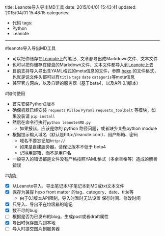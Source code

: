 title: Leanote导入导出MD工具
date: 2015/04/01 15:43:41
updated: 2015/04/01 15:48:15
categories:
- 代码
tags:
- Python
- Leanote

---
#leanote导入导出MD工具
- 可以把你储存在[Leanote](http://leanote.com)上的笔记、文章都导出成Markdown文件、文本文件
- 也可以把你储存在硬盘的Markdown文件、文本文件都导入到[Leanote](http://leanote.com)上去
- 目前支持导入导出含YAML格式的meta信息的文件，参照 [hexo](http://hexo.io/docs/front-matter.html)  的文件格式，也就是说文件头部可以有`title` `tags` `date` `categoris`等meta信息
- 兼容官方网站，以及自建的服务器（基于beta4，以及API 0.1版本）

#如何使用
- 首先安装Python2版本
- 确保机器已经安装 `requests` `Pillow` `PyYaml` `requests_toolbelt` 等模块，如果没装请 `pip install`
- 然后在命令行执行`python leanote4MD.py`
  - 如果报错，应该是你的 python 路径问题，或者缺少某些python module
- 根据提示输入域名（默认是http://leanote.com）、用户邮箱、密码
  - 域名不要忘记加`http://`
  - 如果是自建服务器，请保证版本不低于 beta4
  - 记得用邮箱，而不是用户名
- 一般导入的错误都是文件没有严格按照YAML格式（多余空格等）造成的解析错误


#功能

- [x] 从Leanote导入、导出笔记本/子笔记本到MD或txt文本文件
- [x] 保存为兼容 hexo front matter 的tag、category、date、title等
  - 由于0.1版本API限制，导入时暂时无法设置 保存时间、修改时间
- [x] 只导入、导出不在垃圾箱的笔记
- [x] 数不尽的bug
- [ ] 根据是否为已发布的blog，生成post或者draft属性
- [x] 导出时保存图片到本地
- [ ] 导入时提交图片到服务器
